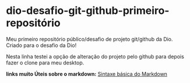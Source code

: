 # dio-desafio-git-github-primeiro-repositório
Meu primeiro repositório público/desafio de projeto git/github da Dio.
Criado para o desafio da Dio!

Nesta linha testei a opção de alteração do projeto pelo github para depois fazer o clone para meu desktop.

**links muito Úteis sobre o markdown:**
[Sintaxe básica do Markdown](https://www.markdownguide.org/)
